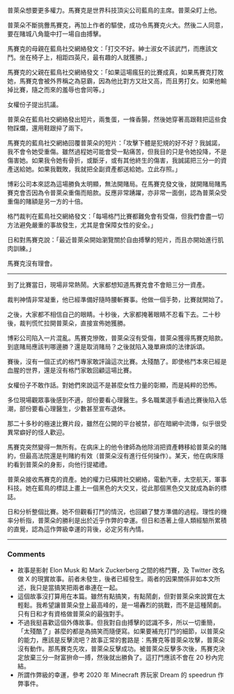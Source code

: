 普萊朵想要更多權力。馬賽克是世界科技頂尖公司藍鳥的主席。普萊朵盯上他。

普萊朵不斷挑釁馬賽克，再加上作者的驅使，成功令馬賽克火大。然後二人同意，要在賭城八角籠中打一場自由搏擊。

馬賽克的母親在藍鳥社交網絡發文：「打交不好。紳士淑女不該武鬥，而應該文鬥。坐在椅子上，相距四英尺，最有趣的人就獲勝。」

馬賽克的父親在藍鳥社交網絡發文：「如果這場瘋狂的比賽成真，如果馬賽克打敗她，馬賽克會被外界稱之為惡霸，因為他比對方又壯又高，而且男打女。如果他輸掉比賽，隨之而來的羞辱也會同等。」

女權份子提出抗議。

普萊朵在藍鳥社交網絡發出短片，兩隻蛋，一條香腸，然後她穿著高跟鞋把這些食物踩爛，還用鞋跟捽了兩下。

馬賽克的藍鳥社交網絡回覆普萊朵的短片：「攻擊下體是犯規的好不好？我誠諾，我不會令她受重傷。雖然過程她可能會受一點痛苦，但我目的只是令她投降，不是傷害她。如果我令她有骨折，或斷牙，或有其他終生的傷害，我誠諾把三分一的資產送給她。如果我戰敗，我就把全副資產都送給她。立此存照。」

博彩公司本來認為這場勝負太明顯，無法開賭局。在馬賽克發文後，就開賭局賭馬賽克會否因為令普萊朵重傷而賠款。反應非常踴躍，亦非常一面倒，認為普萊朵受重傷的賭額是另一方的十倍。

格鬥裁判在藍鳥社交網絡發文：「每場格鬥比賽都難免會有受傷，但我們會盡一切方法避免嚴重的事故發生，尤其是會保障女性的安全。」

日和對馬賽克說：「最近普萊朵開始瀏覽關於自由搏擊的短片，而且亦開始進行肌肉訓練。」

馬賽克沒有理會。

---

到了比賽當日，現場非常熱鬧。大家都想知道馬賽克會不會賠三分一資產。

裁判神情非常凝重，他已經準備好隨時腰斬賽事。他做一個手勢，比賽就開始了。

之後，大家都不相信自己的眼睛。十秒後，大家都掩著眼睛不忍看下去。二十秒後，裁判慌忙拉開普萊朵，直接宣佈她獲勝。

博彩公司陷入一片混亂。馬賽克慘敗，普萊朵沒有受傷，普萊朵獲得馬賽克賠款。到底賭局應該判哪邊勝？還是取消賭局？之後就陷入幾單麻煩的法律訴頌。

賽後，沒有一個正式的格鬥專家敢評論這次比賽。太殘酷了。即使格鬥本來已經是血腥的世界，還是沒有格鬥家敢回顧這場比賽。

女權份子不敢作話。對她們來說這不是甚麼女性力量的彰顯，而是純粹的恐怖。

多位現場觀眾事後感到不適，部份要看心理醫生。多名職業選手看過比賽後陷入低潮，部份要看心理醫生，少數甚至宣布退休。

那二十多秒的極速比賽片段，雖然在公開的平台被禁，卻在暗網中流傳，似乎很受異常癖好的怪人歡迎。

馬賽克突然變得一無所有。在病床上的他令律師為他除消把資產轉移給普萊朵的賭約，但最高法院還是判賭約有效（普萊朵沒有進行任何操作）。某天，他在病床隱約看到普萊朵的身影，向他行提裙禮。

普萊朵接收馬賽克的資產。她的權力已橫跨社交網絡，電動汽車，太空航天，軍事科技。她在藍鳥的標誌上畫上一個黑色的大交叉，從此那個黑色交叉就成為新的標誌。

日和分析整個比賽。她不但觀看打鬥的情況，也回顧了雙方準備的過程。理性的機率分析指，普萊朵的勝利是出於近乎作弊的幸運。但日和憑著上億人類經驗所累積的直覺，認為這作弊級幸運的背後，必定另有內情。

---

### Comments

- 故事是影射 Elon Musk 和 Mark Zuckerberg 之間的格鬥賽，及 Twitter 改名做 X 的現實故事。前者未發生，後者已經發生。兩者的因果關係非如本文所述，我只是當搞笑把兩者串連在一起。
- 這個故事沒打算用在本篇。雖然有點搞笑，有點鬧劇，但對普萊朵來說實在太輕鬆。我希望讓普萊朵登上最高峰的，是一場轟烈的挑戰，而不是這種鬧劇。只有日和才有資格做普萊朵的最強對手。
- 不過我挺喜歡這個外傳故事。但我對自由搏擊的認識不多，所以一切重簡，「太殘酷了」甚麼的都是為搞笑而隨便寫。如果要補充打鬥的細節，以普萊朵的能力，應該是反擊流吧？故事正常的套路是：馬賽克等普萊朵攻擊，普萊朵沒有動作。那馬賽克先攻，普萊朵反擊成功。被普萊朵反擊多次後，馬賽克決定放棄三分一財富拚命一搏，然後就出勝負了。這打鬥應該不會在 20 秒內完結。
- 所謂作弊級的幸運，參考 2020 年 Minecraft 界玩家 Dream 的 speedrun 作弊事件。